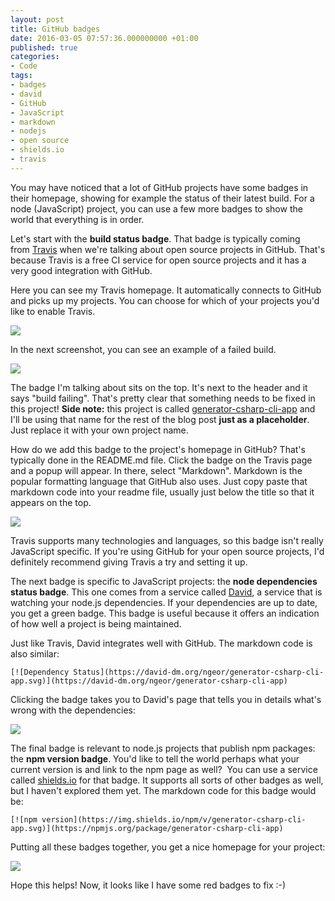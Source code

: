 ```yaml
---
layout: post
title: GitHub badges
date: 2016-03-05 07:57:36.000000000 +01:00
published: true
categories:
- Code
tags:
- badges
- david
- GitHub
- JavaScript
- markdown
- nodejs
- open source
- shields.io
- travis
---
```


You may have noticed that a lot of GitHub projects have some badges in their homepage, showing for example the status of their latest build. For a node (JavaScript) project, you can use a few more badges to show the world that everything is in order.<!--more-->

Let's start with the <strong>build status badge</strong>. That badge is typically coming from <a href="https://travis-ci.org/" target="_blank">Travis</a> when we're talking about open source projects in GitHub. That's because Travis is a free CI service for open source projects and it has a very good integration with GitHub.

Here you can see my Travis homepage. It automatically connects to GitHub and picks up my projects. You can choose for which of your projects you'd like to enable Travis.

<img src="{{ site.baseurl }}/assets/2016/travis-projects.png" />

In the next screenshot, you can see an example of a failed build.

<img src="{{ site.baseurl }}/assets/2016/travis-failed-build.png" />

The badge I'm talking about sits on the top. It's next to the header and it says "build failing". That's pretty clear that something needs to be fixed in this project! <strong>Side note:</strong> this project is called <a href="/2015/09/introducing-generator-csharp-cli-app/" target="_blank">generator-csharp-cli-app</a> and I'll be using that name for the rest of the blog post <strong>just as a placeholder</strong>. Just replace it with your own project name.

How do we add this badge to the project's homepage in GitHub? That's typically done in the README.md file. Click the badge on the Travis page and a popup will appear. In there, select "Markdown". Markdown is the popular formatting language that GitHub also uses. Just copy paste that markdown code into your readme file, usually just below the title so that it appears on the top.

<img src="{{ site.baseurl }}/assets/2016/travis-markdown.png" />

Travis supports many technologies and languages, so this badge isn't really JavaScript specific. If you're using GitHub for your open source projects, I'd definitely recommend giving Travis a try and setting it up.

The next badge is specific to JavaScript projects: the <strong>node dependencies status badge</strong>. This one comes from a service called <a href="https://david-dm.org/" target="_blank">David</a>, a service that is watching your node.js dependencies. If your dependencies are up to date, you get a green badge. This badge is useful because it offers an indication of how well a project is being maintained.

Just like Travis, David integrates well with GitHub. The markdown code is also similar:

```
[![Dependency Status](https://david-dm.org/ngeor/generator-csharp-cli-app.svg)](https://david-dm.org/ngeor/generator-csharp-cli-app)
```

Clicking the badge takes you to David's page that tells you in details what's wrong with the dependencies:

<img src="{{ site.baseurl }}/assets/2016/david.png" />

The final badge is relevant to node.js projects that publish npm packages: the <strong>npm version badge</strong>. You'd like to tell the world perhaps what your current version is and link to the npm page as well?  You can use a service called <a href="http://shields.io/" target="_blank">shields.io</a> for that badge. It supports all sorts of other badges as well, but I haven't explored them yet. The markdown code for this badge would be:

```
[![npm version](https://img.shields.io/npm/v/generator-csharp-cli-app.svg)](https://npmjs.org/package/generator-csharp-cli-app)
```

Putting all these badges together, you get a nice homepage for your project:

<img src="{{ site.baseurl }}/assets/2016/readme.png" />

Hope this helps! Now, it looks like I have some red badges to fix :-)

